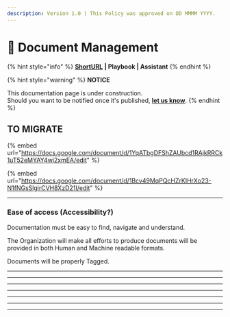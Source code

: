 ```yaml
---
description: Version 1.0 | This Policy was approved on DD MMMM YYYY.
---
```


# 🚧 Document Management

{% hint style="info" %}
[**ShortURL**](https://tiof.click/TIOFPolicyEvents) **| Playbook | Assistant**
{% endhint %}

{% hint style="warning" %}
**NOTICE**

This documentation page is under construction.\
Should you want to be notified once it's published, [**let us know**](https://tiof.click/TIOFTarianUpdatesService).
{% endhint %}

## TO MIGRATE

{% embed url="https://docs.google.com/document/d/1YqATbgDFShZAUbcd1RAjkRRCk1uT52eMYAY4wi2xmEA/edit" %}

{% embed url="https://docs.google.com/document/d/1Bcv49MqPQcHZrKIHrXo23-N1fNGsSlgirCVH8XzD21I/edit" %}

***

### Ease of access (Accessibility?)

Documentation must be easy to find, navigate and understand.

The Organization will make all efforts to produce documents will be provided in both Human and Machine readable formats.

Documents will be properly Tagged.













***

***

***

***

***

***

***
